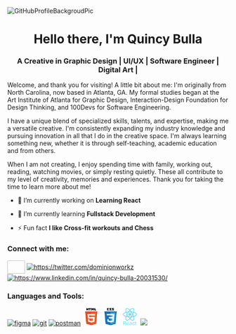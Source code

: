 ![GitHubProfileBackgroudPic](https://github.com/dominionworkz/dominionworkz/assets/37887069/ead12e4d-20e9-45f5-8521-a8e8ed51140b)

<h1 align="center">Hello there, I'm Quincy Bulla</h1>
<h3 align="center">A Creative in Graphic Design | UI/UX | Software Engineer | Digital Art |</h3>

<p>Welcome, and thank you for visiting! A little bit about me: I'm originally from North Carolina, now based in Atlanta, GA. My formal studies began at the Art Institute of Atlanta for Graphic Design, Interaction-Design Foundation for Design Thinking, and 100Devs for Software Engineering.

I have a unique blend of specialized skills, talents, and expertise, making me a versatile creative. I'm consistently expanding my industry knowledge and pursuing innovation in all that I do in the creative space. I'm always learning something new, whether it is through self-teaching, academic education and from others.

When I am not creating, I enjoy spending time with family, working out, reading, watching movies, or simply resting quietly. These all contribute to my level of creativity, memories and experiences. Thank you for taking the time to learn more about me! </p>

- 🔭 I’m currently working on **Learning React**

- 🌱 I’m currently learning **Fullstack Development**

- ⚡ Fun fact **I like Cross-fit workouts and Chess**

<h3 align="left">Connect with me:</h3>
<p align="left">
<a href="https://www.dominionworkz.com/" target="blank"><img align="center" height="30" width="40"/></a>
<a href="https://twitter.com/dominionworkz" target="blank"><img align="center" src="https://raw.githubusercontent.com/rahuldkjain/github-profile-readme-generator/master/src/images/icons/Social/twitter.svg" alt="https://twitter.com/dominionworkz" height="30" width="40"/></a>
<a href="https://www.linkedin.com/in/quincy-bulla-20031530/" target="blank"><img align="center" src="https://raw.githubusercontent.com/rahuldkjain/github-profile-readme-generator/master/src/images/icons/Social/linked-in-alt.svg" alt="https://www.linkedin.com/in/quincy-bulla-20031530/" height="30" width="40" /></a>
</p>
<h3 align="left">Languages and Tools:</h3>
<p align="left">
<a href="https://www.figma.com/" target="_blank" rel="noreferrer"><img src="https://www.vectorlogo.zone/logos/figma/figma-icon.svg" alt="figma" width="40" height="40"/></a>
<a href="https://git-scm.com/" target="_blank" rel="noreferrer"><img src="https://www.vectorlogo.zone/logos/git-scm/git-scm-icon.svg" alt="git" width="40" height="40"/></a>
<a href="https://postman.com" target="_blank" rel="noreferrer"><img src="https://www.vectorlogo.zone/logos/getpostman/getpostman-icon.svg" alt="postman" width="40" height="40"/></a>
<a href="https://www.w3.org/html/" target="_blank" rel="noreferrer"><img src="https://raw.githubusercontent.com/devicons/devicon/master/icons/html5/html5-original-wordmark.svg" alt="html5" width="40" height="40"/></a>
<a href="https://www.w3schools.com/css/" target="_blank" rel="noreferrer"><img src="https://raw.githubusercontent.com/devicons/devicon/master/icons/css3/css3-original-wordmark.svg" alt="css3" width="40" height="40"/></a>
<a href="https://reactjs.org/" target="_blank" rel="noreferrer"><img src="https://raw.githubusercontent.com/devicons/devicon/master/icons/react/react-original-wordmark.svg" alt="react" width="40" height="40"/></a>
<img src="https://github.com/dominionworkz/dominionworkz/assets/37887069/d0f08a52-9038-4dfe-8b96-2cefc784b04e"/>


</p>

